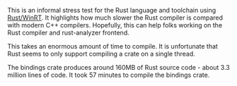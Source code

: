 This is an informal stress test for the Rust language and toolchain using [Rust/WinRT](https://github.com/microsoft/winrt-rs). It highlights how much slower the Rust compiler is compared with modern C++ compilers. Hopefully, this can help folks working on the Rust compiler and rust-analyzer frontend.

This takes an enormous amount of time to compile. It is unfortunate that Rust seems to only support compiling a crate on a single thread.

The bindings crate produces around 160MB of Rust source code - about 3.3 million lines of code. It took 57 minutes to compile the bindings crate.
